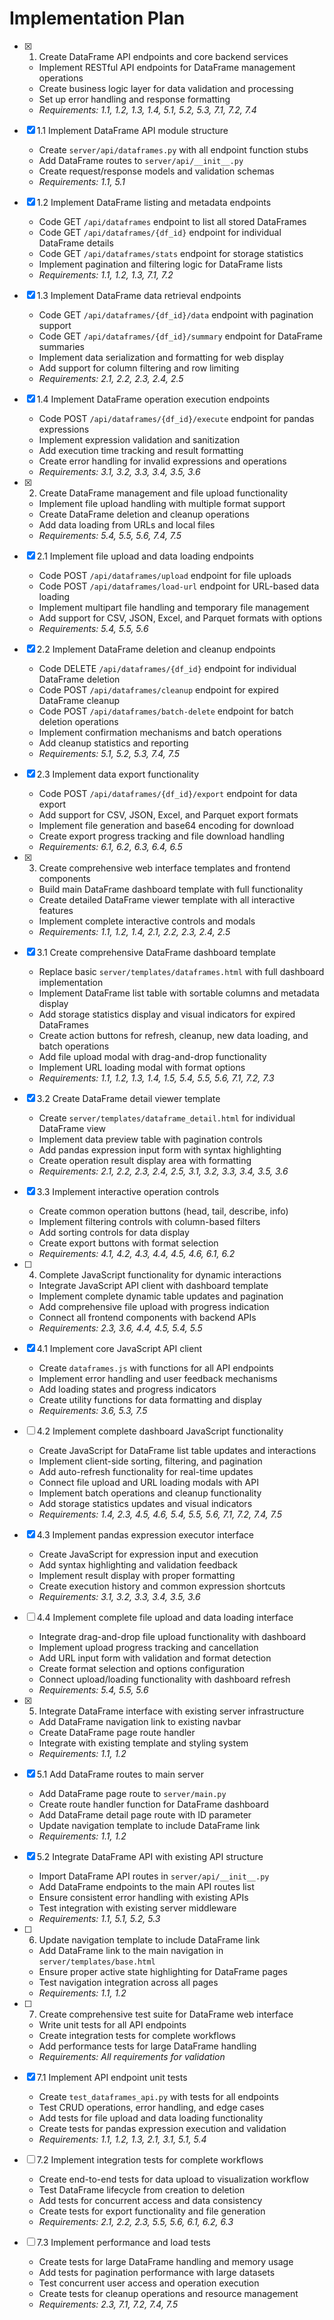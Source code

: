 # Implementation Plan

- [x] 1. Create DataFrame API endpoints and core backend services
  - Implement RESTful API endpoints for DataFrame management operations
  - Create business logic layer for data validation and processing
  - Set up error handling and response formatting
  - _Requirements: 1.1, 1.2, 1.3, 1.4, 5.1, 5.2, 5.3, 7.1, 7.2, 7.4_

- [x] 1.1 Implement DataFrame API module structure
  - Create `server/api/dataframes.py` with all endpoint function stubs
  - Add DataFrame routes to `server/api/__init__.py`
  - Create request/response models and validation schemas
  - _Requirements: 1.1, 5.1_

- [x] 1.2 Implement DataFrame listing and metadata endpoints
  - Code GET `/api/dataframes` endpoint to list all stored DataFrames
  - Code GET `/api/dataframes/{df_id}` endpoint for individual DataFrame details
  - Code GET `/api/dataframes/stats` endpoint for storage statistics
  - Implement pagination and filtering logic for DataFrame lists
  - _Requirements: 1.1, 1.2, 1.3, 7.1, 7.2_

- [x] 1.3 Implement DataFrame data retrieval endpoints
  - Code GET `/api/dataframes/{df_id}/data` endpoint with pagination support
  - Code GET `/api/dataframes/{df_id}/summary` endpoint for DataFrame summaries
  - Implement data serialization and formatting for web display
  - Add support for column filtering and row limiting
  - _Requirements: 2.1, 2.2, 2.3, 2.4, 2.5_

- [x] 1.4 Implement DataFrame operation execution endpoints
  - Code POST `/api/dataframes/{df_id}/execute` endpoint for pandas expressions
  - Implement expression validation and sanitization
  - Add execution time tracking and result formatting
  - Create error handling for invalid expressions and operations
  - _Requirements: 3.1, 3.2, 3.3, 3.4, 3.5, 3.6_

- [x] 2. Create DataFrame management and file upload functionality
  - Implement file upload handling with multiple format support
  - Create DataFrame deletion and cleanup operations
  - Add data loading from URLs and local files
  - _Requirements: 5.4, 5.5, 5.6, 7.4, 7.5_

- [x] 2.1 Implement file upload and data loading endpoints
  - Code POST `/api/dataframes/upload` endpoint for file uploads
  - Code POST `/api/dataframes/load-url` endpoint for URL-based data loading
  - Implement multipart file handling and temporary file management
  - Add support for CSV, JSON, Excel, and Parquet formats with options
  - _Requirements: 5.4, 5.5, 5.6_

- [x] 2.2 Implement DataFrame deletion and cleanup endpoints
  - Code DELETE `/api/dataframes/{df_id}` endpoint for individual DataFrame deletion
  - Code POST `/api/dataframes/cleanup` endpoint for expired DataFrame cleanup
  - Code POST `/api/dataframes/batch-delete` endpoint for batch deletion operations
  - Implement confirmation mechanisms and batch operations
  - Add cleanup statistics and reporting
  - _Requirements: 5.1, 5.2, 5.3, 7.4, 7.5_

- [x] 2.3 Implement data export functionality
  - Code POST `/api/dataframes/{df_id}/export` endpoint for data export
  - Add support for CSV, JSON, Excel, and Parquet export formats
  - Implement file generation and base64 encoding for download
  - Create export progress tracking and file download handling
  - _Requirements: 6.1, 6.2, 6.3, 6.4, 6.5_

- [x] 3. Create comprehensive web interface templates and frontend components
  - Build main DataFrame dashboard template with full functionality
  - Create detailed DataFrame viewer template with all interactive features
  - Implement complete interactive controls and modals
  - _Requirements: 1.1, 1.2, 1.4, 2.1, 2.2, 2.3, 2.4, 2.5_

- [x] 3.1 Create comprehensive DataFrame dashboard template
  - Replace basic `server/templates/dataframes.html` with full dashboard implementation
  - Implement DataFrame list table with sortable columns and metadata display
  - Add storage statistics display and visual indicators for expired DataFrames
  - Create action buttons for refresh, cleanup, new data loading, and batch operations
  - Add file upload modal with drag-and-drop functionality
  - Implement URL loading modal with format options
  - _Requirements: 1.1, 1.2, 1.3, 1.4, 1.5, 5.4, 5.5, 5.6, 7.1, 7.2, 7.3_

- [x] 3.2 Create DataFrame detail viewer template
  - Create `server/templates/dataframe_detail.html` for individual DataFrame view
  - Implement data preview table with pagination controls
  - Add pandas expression input form with syntax highlighting
  - Create operation result display area with formatting
  - _Requirements: 2.1, 2.2, 2.3, 2.4, 2.5, 3.1, 3.2, 3.3, 3.4, 3.5, 3.6_

- [x] 3.3 Implement interactive operation controls
  - Create common operation buttons (head, tail, describe, info)
  - Implement filtering controls with column-based filters
  - Add sorting controls for data display
  - Create export buttons with format selection
  - _Requirements: 4.1, 4.2, 4.3, 4.4, 4.5, 4.6, 6.1, 6.2_

- [ ] 4. Complete JavaScript functionality for dynamic interactions
  - Integrate JavaScript API client with dashboard template
  - Implement complete dynamic table updates and pagination
  - Add comprehensive file upload with progress indication
  - Connect all frontend components with backend APIs
  - _Requirements: 2.3, 3.6, 4.4, 4.5, 5.4, 5.5_

- [x] 4.1 Implement core JavaScript API client
  - Create `dataframes.js` with functions for all API endpoints
  - Implement error handling and user feedback mechanisms
  - Add loading states and progress indicators
  - Create utility functions for data formatting and display
  - _Requirements: 3.6, 5.3, 7.5_

- [ ] 4.2 Implement complete dashboard JavaScript functionality
  - Create JavaScript for DataFrame list table updates and interactions
  - Implement client-side sorting, filtering, and pagination
  - Add auto-refresh functionality for real-time updates
  - Connect file upload and URL loading modals with API
  - Implement batch operations and cleanup functionality
  - Add storage statistics updates and visual indicators
  - _Requirements: 1.4, 2.3, 4.5, 4.6, 5.4, 5.5, 5.6, 7.1, 7.2, 7.4, 7.5_

- [x] 4.3 Implement pandas expression executor interface
  - Create JavaScript for expression input and execution
  - Add syntax highlighting and validation feedback
  - Implement result display with proper formatting
  - Create execution history and common expression shortcuts
  - _Requirements: 3.1, 3.2, 3.3, 3.4, 3.5, 3.6_

- [ ] 4.4 Implement complete file upload and data loading interface
  - Integrate drag-and-drop file upload functionality with dashboard
  - Implement upload progress tracking and cancellation
  - Add URL input form with validation and format detection
  - Create format selection and options configuration
  - Connect upload/loading functionality with dashboard refresh
  - _Requirements: 5.4, 5.5, 5.6_

- [x] 5. Integrate DataFrame interface with existing server infrastructure
  - Add DataFrame navigation link to existing navbar
  - Create DataFrame page route handler
  - Integrate with existing template and styling system
  - _Requirements: 1.1, 1.2_

- [x] 5.1 Add DataFrame routes to main server
  - Add DataFrame page route to `server/main.py`
  - Create route handler function for DataFrame dashboard
  - Add DataFrame detail page route with ID parameter
  - Update navigation template to include DataFrame link
  - _Requirements: 1.1, 1.2_

- [x] 5.2 Integrate DataFrame API with existing API structure
  - Import DataFrame API routes in `server/api/__init__.py`
  - Add DataFrame endpoints to the main API routes list
  - Ensure consistent error handling with existing APIs
  - Test integration with existing server middleware
  - _Requirements: 1.1, 5.1, 5.2, 5.3_

- [ ] 6. Update navigation template to include DataFrame link
  - Add DataFrame link to the main navigation in `server/templates/base.html`
  - Ensure proper active state highlighting for DataFrame pages
  - Test navigation integration across all pages
  - _Requirements: 1.1, 1.2_

- [ ] 7. Create comprehensive test suite for DataFrame web interface
  - Write unit tests for all API endpoints
  - Create integration tests for complete workflows
  - Add performance tests for large DataFrame handling
  - _Requirements: All requirements for validation_

- [x] 7.1 Implement API endpoint unit tests
  - Create `test_dataframes_api.py` with tests for all endpoints
  - Test CRUD operations, error handling, and edge cases
  - Add tests for file upload and data loading functionality
  - Create tests for pandas expression execution and validation
  - _Requirements: 1.1, 1.2, 1.3, 2.1, 3.1, 5.1, 5.4_

- [ ] 7.2 Implement integration tests for complete workflows
  - Create end-to-end tests for data upload to visualization workflow
  - Test DataFrame lifecycle from creation to deletion
  - Add tests for concurrent access and data consistency
  - Create tests for export functionality and file generation
  - _Requirements: 2.1, 2.2, 2.3, 5.5, 5.6, 6.1, 6.2, 6.3_

- [ ] 7.3 Implement performance and load tests
  - Create tests for large DataFrame handling and memory usage
  - Add tests for pagination performance with large datasets
  - Test concurrent user access and operation execution
  - Create tests for cleanup operations and resource management
  - _Requirements: 2.3, 7.1, 7.2, 7.4, 7.5_
